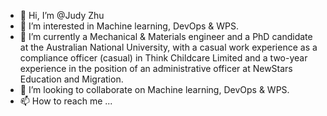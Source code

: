 - 👋 Hi, I’m @Judy Zhu
- 👀 I’m interested in Machine learning, DevOps & WPS.
- 🌱 I’m currently a Mechanical & Materials engineer and a PhD candidate at the Australian National University, with a casual work experience as a compliance officer (casual) in Think Childcare Limited and a two-year experience in the position of an administrative officer at NewStars Education and Migration.
- 💞️ I’m looking to collaborate on Machine learning, DevOps & WPS.
- 📫 How to reach me ...

<!---
Judy Zhu/Judy Zhu is a ✨ special ✨ repository because its `README.md` (this file) appears on your GitHub profile.
You can click the Preview link to take a look at your changes.
--->
